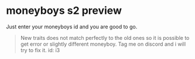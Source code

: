 # moneyboys s2 preview

Just enter your moneyboys id and you are good to go.

> New traits does not match perfectly to the old ones so it is possible to get error or slightly different moneyboy. Tag me on discord and i will try to fix it. id: i3
